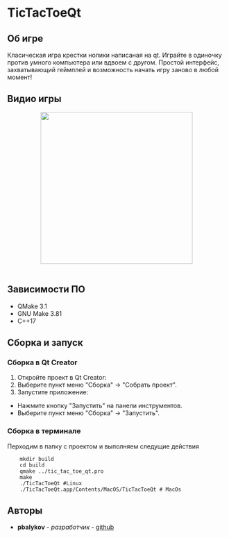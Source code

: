 # TicTacToeQt

## Об игре
Класическая игра крестки нолики написаная на qt. Играйте в одиночку против умного компьютера или вдвоем с другом. Простой интерфейс, захватывающий геймплей и возможность начать игру заново в любой момент!  

## Видио игры

<div id="header" align="center">
     <img src="./gif/gameplay.gif" height="350" width="350" /><br><br>
</div>

## Зависимости ПО
* QMake 3.1
* GNU Make 3.81
* C++17

## Сборка и запуск

### Сборка в Qt Creator

1. Откройте проект в Qt Creator:
2. Выберите пункт меню "Сборка" -> "Собрать проект".
3. Запустите приложение:
* Нажмите кнопку "Запустить" на панели инструментов.
* Выберите пункт меню "Сборка" -> "Запустить".

### Сборка в терминале 
Перходим в папку с проектом и выполняем следущие действия
```
    mkdir build
    cd build
    qmake ../tic_tac_toe_qt.pro 
    make 
    ./TicTacToeQt #Linux 
    ./TicTacToeQt.app/Contents/MacOS/TicTacToeQt # MacOs
```

## Авторы

* **pbalykov** - *разработчик* - [github](https://github.com/pbalykov)
